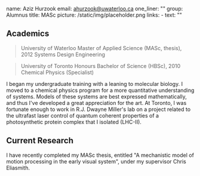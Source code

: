 name: Aziz Hurzook
email: ahurzook@uwaterloo.ca
one_liner: ""
group: Alumnus
title: MASc
picture: /static/img/placeholder.png
links:
    - text: ""

## Academics

> University of Waterloo Master of Applied Science (MASc, thesis), 2012
Systems Design Engineering

> University of Toronto Honours Bachelor of Science (HBSc), 2010 Chemical
Physics (Specialist)

I began my undergraduate training with a leaning to molecular
biology. I moved to a chemical physics program for a more quantitative understanding of systems. Models
of these systems are best expressed mathematically, and thus
I've developed a great appreciation for the art. At Toronto, I was fortunate
enough to work in R.J. Dwayne Miller's lab on a project related to the
ultrafast laser control of quantum coherent properties of a photosynthetic
protein complex that I isolated (LHC-II).

## Current Research

I have recently completed my MASc thesis, entitled
"A mechanistic model of motion processing in the early visual system", under my supervisor Chris Eliasmith.

